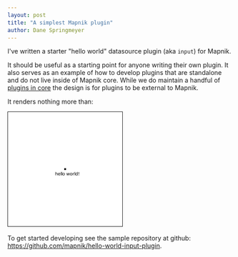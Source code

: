 ```yaml
---
layout: post
title: "A simplest Mapnik plugin"
author: Dane Springmeyer
---
```


I've written a starter "hello world" datasource plugin (aka `input`) for Mapnik.

It should be useful as a starting point for anyone writing their own plugin. It also serves as an example of how to develop plugins that are standalone and do not live inside of Mapnik core. While we do maintain a handful of [plugins in core](https://github.com/mapnik/mapnik/blob/master/plugins/input/) the design is for plugins to be external to Mapnik.

It renders nothing more than:

<img src="/images/hello.png" style="border:1px solid;"/>

To get started developing see the sample repository at github: <https://github.com/mapnik/hello-world-input-plugin>.
